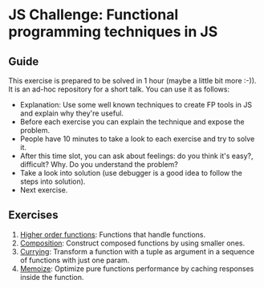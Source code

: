 JS Challenge: Functional programming techniques in JS
=====================================================

## Guide

This exercise is prepared to be solved in 1 hour (maybe a little bit more :-)). It is an ad-hoc repository for a short 
talk. You can use it as follows:

- Explanation: Use some well known techniques to create FP tools in JS and explain why they're useful.
- Before each exercise you can explain the technique and expose the problem.
- People have 10 minutes to take a look to each exercise and try to solve it.
- After this time slot, you can ask about feelings: do you think it's easy?, difficult? Why. Do you understand the problem?
- Take a look into solution (use debugger is a good idea to follow the steps into solution).
- Next exercise.

## Exercises

1. [Higher order functions](./src/1-higher-order-fn): Functions that handle functions.
2. [Composition](./src/2-compose): Construct composed functions by using smaller ones.
3. [Currying](./src/3-currying): Transform a function with a tuple as argument in a sequence of functions with just one param.
4. [Memoize](./src/4-memoize): Optimize pure functions performance by caching responses inside the function.